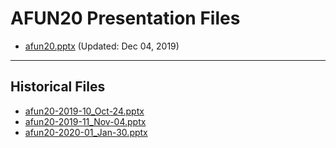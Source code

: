 <!--
This is a machine generated file,
and should not be edited,
as it will be overwritten with future updates.

If you have questions around this process
please contact Scott Cate
-->

# AFUN20 Presentation Files

- [afun20.pptx](https://globaleventcdn.blob.core.windows.net/assets/afun/afun20/afun20.pptx) (Updated: Dec 04, 2019)
---
## Historical Files
- [afun20-2019-10_Oct-24.pptx](https://globaleventcdn.blob.core.windows.net/assets/afun/afun20/afun20-2019-10_Oct-24.pptx)
- [afun20-2019-11_Nov-04.pptx](https://globaleventcdn.blob.core.windows.net/assets/afun/afun20/afun20-2019-11_Nov-04.pptx)
- [afun20-2020-01_Jan-30.pptx](https://globaleventcdn.blob.core.windows.net/assets/afun/afun20/afun20-2020-01_Jan-30.pptx)


